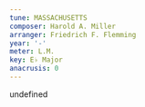 ```yaml
---
tune: MASSACHUSETTS
composer: Harold A. Miller
arranger: Friedrich F. Flemming
year: '-'
meter: L.M.
key: E♭ Major
anacrusis: 0
---
```

undefined